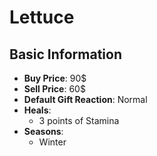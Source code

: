 # Lettuce

## Basic Information

- **Buy Price**: 90$
- **Sell Price**: 60$
- **Default Gift Reaction**: Normal
- **Heals**:
  - 3 points of Stamina
- **Seasons**:
  - Winter